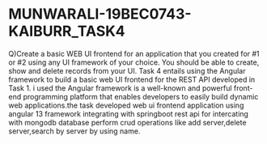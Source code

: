# MUNWARALI-19BEC0743-KAIBURR_TASK4
Q)Create a basic WEB UI frontend for an application that you created for #1 or #2 using any UI framework of your choice. You should be able to create, show and delete records from your UI. Task 4 entails using the Angular framework to build a basic web UI frontend for the REST API developed in Task 1. i used the Angular framework is a well-known and powerful front-end programming platform that enables developers to easily build dynamic web applications.the task developed web ui frontend application using angular 13 framework integrating with springboot rest api for intercating with mongodb database perform crud operations like add server,delete server,search by server by using name.
